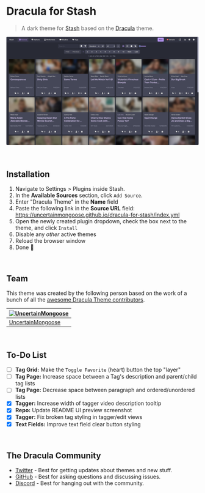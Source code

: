 # Dracula for Stash

> A dark theme for [Stash](https://stashapp.cc) based on the [Dracula](https://draculatheme.com) theme.

![Screenshot](./screenshot.png)

&nbsp;

## Installation

1. Navigate to Settings > Plugins inside Stash.
2. In the **Available Sources** section, click `Add Source`.
3. Enter "Dracula Theme" in the **Name** field
4. Paste the following link in the **Source URL** field: https://uncertainmongoose.github.io/dracula-for-stash/index.yml
5. Open the newly created plugin dropdown, check the box next to the theme, and click `Install`
6. Disable any *other* active themes
7. Reload the browser window
8. Done 🎉

&nbsp;

## Team

This theme was created by the following person based on the work of a bunch of all the [awesome Dracula Theme contributors](https://github.com/dracula/foobar/graphs/contributors).

| [![UncertainMongoose](https://github.com/uncertainmongoose.png?size=100)](https://github.com/uncertainmongoose) |
| -------------------------------------------------------------------------------------------------------- |
| [UncertainMongoose](https://github.com/uncertainmongoose)                                                |

&nbsp;

## To-Do List

- [ ] **Tag Grid:** Make the `Toggle Favorite` (heart) button the top "layer"
- [ ] **Tag Page:** Increase space between a Tag's description and parent/child tag lists
- [ ] **Tag Page:** Decrease space between paragraph and ordered/unordered lists
- [X] **Tagger:** Increase width of tagger video description tooltip
- [X] **Repo:** Update README UI preview screenshot
- [X] **Tagger:** Fix broken tag styling in tagger/edit views
- [X] **Text Fields:** Improve text field clear button styling

&nbsp;

## The Dracula Community

- [Twitter](https://twitter.com/draculatheme) - Best for getting updates about themes and new stuff.
- [GitHub](https://github.com/dracula/dracula-theme/discussions) - Best for asking questions and discussing issues.
- [Discord](https://draculatheme.com/discord-invite) - Best for hanging out with the community.
